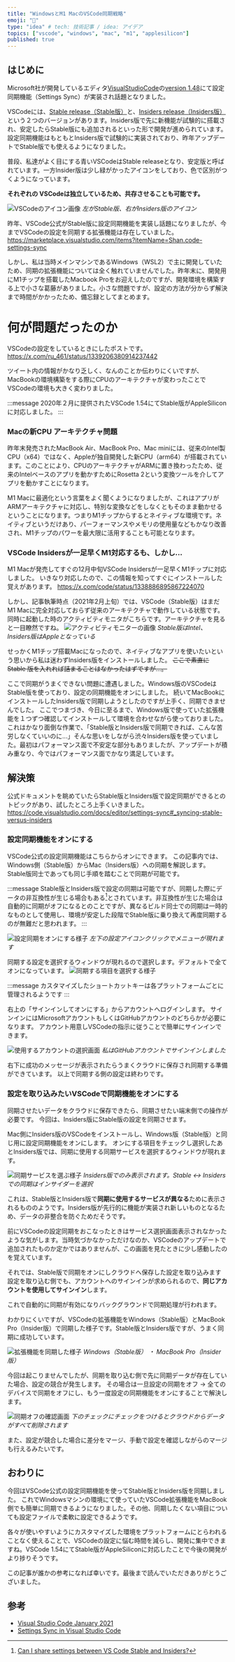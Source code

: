 ```yaml
---
title: "WindowsとM1 MacのVSCode同期戦略"
emoji: "🔄"
type: "idea" # tech: 技術記事 / idea: アイデア
topics: ["vscode", "windows", "mac", "m1", "applesilicon"]
published: true
---
```


## はじめに

Microsoft社が開発しているエディタ[VisualStudioCode](https://code.visualstudio.com)の[version 1.48](https://code.visualstudio.com/updates/v1_48)にて設定同期機能（Settings Sync）が実装され話題となりました。

VSCodeには、[Stable release（Stable版）](https://code.visualstudio.com)と、[Insiders release（Insiders版）](https://code.visualstudio.com/insiders/)という２つのバージョンがあります。Insiders版で先に新機能が試験的に搭載され、安定したらStable版にも追加されるといった形で開発が進められています。設定同期機能はもともとInsiders版で試験的に実装されており、昨年アップデートでStable版でも使えるようになりました。

普段、私達がよく目にする青いVSCodeはStable releaseとなり、安定版と呼ばれています。一方Insider版は少し緑がかったアイコンをしており、色で区別がつくようになっています。

**それぞれの VSCodeは独立しているため、共存させることも可能です。**

![VSCodeのアイコン画像](/images/try-vscodesyncinsider/image01.png)
*左がStable版、右がInsiders版のアイコン*

昨年、VSCode公式がStable版に設定同期機能を実装し話題になりましたが、今までVSCodeの設定を同期する拡張機能は存在していました。
https://marketplace.visualstudio.com/items?itemName=Shan.code-settings-sync

しかし、私は当時メインマシンであるWindows（WSL2）で主に開発していたため、同期の拡張機能については全く触れていませんでした。昨年末に、開発用にM1チップを搭載したMacbook Proをお迎えしたのですが、開発環境を構築する上で小さな葛藤がありました。小さな問題ですが、設定の方法が分からず解決まで時間がかかったため、備忘録としてまとめます。

# 何が問題だったのか

VSCodeの設定をしているときにしたポストです。
https://x.com/ru_461/status/1339206380914237442

ツイート内の情報がかなり乏しく、なんのことか伝わりにくいですが、MacBookの環境構築をする際にCPUのアーキテクチャが変わったことでVSCodeの環境も大きく変わりました。

:::message
2020年２月に提供されたVSCode 1.54にてStable版がAppleSiliconに対応しました。
:::

### Macの新CPU アーキテクチャ問題

昨年末発売されたMacBook Air、MacBook Pro、Mac miniには、従来のIntel製CPU（x64）ではなく、Appleが独自開発した新CPU（arm64）が搭載されています。このことにより、CPUのアーキテクチャがARMに置き換わったため、従来のIntelベースのアプリを動かすためにRosetta 2という変換ツールを介してアプリを動かすことになります。

M1 Macに最適化という言葉をよく聞くようになりましたが、これはアプリがARMアーキテクチャに対応し、特別な変換などをしなくともそのまま動かせるということになります。つまりM1チップからするとネイティブな環境です。ネイティブというだけあり、パーフォーマンスやメモリの使用量などもかなり改善され、M1チップのパワーを最大限に活用することも可能となります。

### VSCode Insidersが一足早くM1対応するも、しかし...

M1 Macが発売してすぐの12月中旬VSCode Insidersが一足早くM1チップに対応しました。
いきなり対応したので、この情報を知ってすぐにインストールした覚えがあります。
https://x.com/code/status/1338886895867224070

しかし、記事執筆時点（2021年2月上旬）では、VSCode（Stable版）はまだM1 Macに完全対応しておらず従来のアーキテクチャで動作している状態です。
同時に起動した時のアクティビティモニタがこちらです。アーキテクチャを見ると一目瞭然ですね。
![アクティビティモニターの画像](/images/try-vscodesyncinsider/image02.png)
*Stable版はIntel、Insiders版はAppleとなっている*

せっかくM1チップ搭載Macになったので、ネイティブなアプリを使いたいという思いから私は迷わずInsiders版をインストールしました。
~~ここで素直に Stable 版を入れれば詰まることはなかったはずですが...。~~

ここで同期がうまくできない問題に遭遇しました。Windows版のVSCodeはStable版を使っており、設定の同期機能をオンにしました。
続いてMacBookにインストールしたInsiders版で同期しようとしたのですが上手く、同期できませんでした。
ここでつまづき、今日に至るまで、Windows版で使っていた拡張機能を１つずつ確認してインストールして環境を合わせながら使っておりました。これはかなり面倒な作業で、「Stable版とInsiders版で同期できれば、こんな苦労しなくていいのに...」そんな思いをしながら渋々Insiders版を使っていました。最初はパフォーマンス面で不安定な部分もありましたが、アップデートが積み重なり、今ではパフォーマンス面でかなり満足しています。

## 解決策

公式ドキュメントを眺めていたらStable版とInsiders版で設定同期ができるとのトピックがあり、試したところ上手くいきました。
https://code.visualstudio.com/docs/editor/settings-sync#_syncing-stable-versus-insiders

### 設定同期機能をオンにする

VSCode公式の設定同期機能はこちらからオンにできます。
この記事内では、Windows側（Stable版）からMac（Insiders版）への同期を解説します。
Stable版同士であっても同じ手順を踏むことで同期が可能です。

:::message
Stable版とInsiders版で設定の同期は可能ですが、同期した際にデータの非互換性が生じる場合もある[^1]とされています。非互換性が生じた場合は自動的に同期がオフになるとのことですが、異なるビルド同士での同期は一時的なものとして使用し、環境が安定した段階でStable版に乗り換えて再度同期するのが無難だと思われます。
:::

[^1]: [Can I share settings between VS Code Stable and Insiders?](https://code.visualstudio.com/docs/editor/settings-sync#_can-i-share-settings-between-vs-code-stable-and-insiders)

![設定同期をオンにする様子](/images/try-vscodesyncinsider/image03.png)
*左下の設定アイコンクリックでメニューが現れます*

同期する設定を選択するウィンドウが現れるので選択します。デフォルトで全てオンになっています。
![同期する項目を選択する様子](/images/try-vscodesyncinsider/image04.png)

:::message
カスタマイズしたショートカットキーは各プラットフォームごとに管理されるようです
:::

右上の「サインインしてオンにする」からアカウントへログインします。
サインインにはMicrosoftアカウントもしくはGitHubアカウントのどちらかが必要になります。
アカウント用意しVSCodeの指示に従うことで簡単にサインインできます。

![使用するアカウントの選択画面](/images/try-vscodesyncinsider/image05.png)
*私はGitHubアカウントでサインインしました*

右下に成功のメッセージが表示されたらうまくクラウドに保存され同期する準備ができています。
以上で同期する側の設定は終わりです。

### 設定を取り込みたいVSCodeで同期機能をオンにする

同期させたいデータをクラウドに保存できたら、同期させたい端末側での操作が必要です。
今回は、Insiders版にStable版の設定を同期させます。

Mac側にInsiders版のVSCodeをインストールし、Windows版（Stable版）と同じ用に設定同期機能をオンにします。
オンにする項目をチェックし選択したあとInsiders版では、同期に使用する同期サービスを選択するウィンドウが現れます。

![同期サービスを選ぶ様子](/images/try-vscodesyncinsider/image06.png)
*Insiders版でのみ表示されます。Stable ↔ Insidersでの同期はインサイダーを選択*

これは、Stable版とInsiders版で**同期に使用するサービスが異なる**ために表示されるもののようです。Insiders版が先行的に機能が実装され新しいものとなるため、データの非整合を防ぐためだそうです。

前にVSCodeの設定同期をおこなったときはサービス選択画面表示されなかったような気がします。当時気づかなかっただけなのか、VSCodeのアップデートで追加されたものか定かではありませんが、この画面を見たときに少し感動したのを覚えています。

それでは、Stable版で同期をオンにしクラウドへ保存した設定を取り込みます
設定を取り込む側でも、アカウントへのサインインが求められるので、**同じアカウントを使用してサインイン**します。

これで自動的に同期が有効になりバックグラウンドで同期処理が行われます。

わかりにくいですが、VSCodeの拡張機能をWindows（Stable版）とMacBook Pro（Insider版）で同期した様子です。Stable版とInsiders版ですが、うまく同期に成功しています。

![拡張機能を同期した様子](/images/try-vscodesyncinsider/image07.png)
*Windows（Stable版） ・ MacBook Pro（Insider版）*

今回は起こりませんでしたが、同期を取り込む側で先に同期データが存在していた場合、設定の競合が発生します。
その場合は一旦設定の同期をオフ → 全てのデバイスで同期をオフにし、もう一度設定の同期機能をオンにすることで解決します。

![同期オフの確認画面](/images/try-vscodesyncinsider/image08.png)
*下のチェックにチェックをつけるとクラウドからデータがすべて削除されます*

また、設定が競合した場合に差分をマージ、手動で設定を確認しながらのマージも行えるみたいです。

## おわりに

今回はVSCode公式の設定同期機能を使ってStable版とInsiders版を同期しました。
これでWindowsマシンの環境にて使っていたVSCode拡張機能をMacBook側でも簡単に同期できるようになりました。その他、同期したくない項目についても設定ファイルで柔軟に設定できるようです。

各々が使いやすいようにカスタマイズした環境をプラットフォームにとらわれることなく使えることで、VSCodeの設定に悩む時間を減らし、開発に集中できますね。VSCode 1.54にてStable版がAppleSiliconに対応したことで今後の開発がより捗りそうです。

この記事が誰かの参考になれば幸いです。最後まで読んでいただきありがとうございました。

## 参考

- [Visual Studio Code January 2021](https://code.visualstudio.com/updates/v1_53#_engineering)
- [Settings Sync in Visual Studio Code](https://code.visualstudio.com/docs/editor/settings-sync#_can-i-share-settings-between-vs-code-stable-and-insiders)
